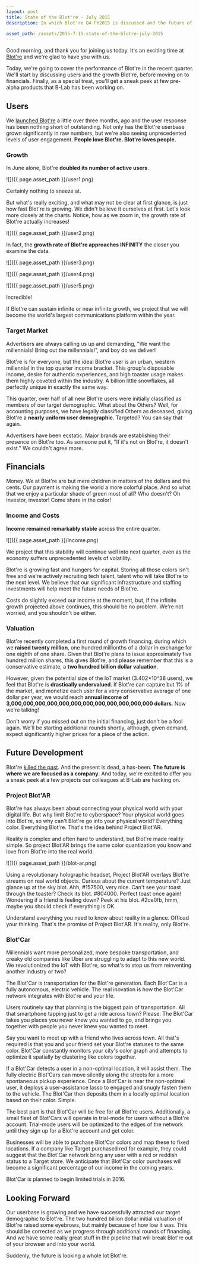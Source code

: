 ```yaml
---
layout: post
title: State of the Blot're - July 2015
description: In which Blot're Q4 FY2015 is discussed and the future of Blot're is detailed.

asset_path: /assets/2015-7-15-state-of-the-blotre-july-2015
---
```


Good morning, and thank you for joining us today. It's an exciting time at [Blot're][blotre] and we're glad to have you with us.

Today, we're going to cover the performance of Blot're in the recent quarter. We'll start by discussing users and the growth Blot're, before moving on to financials. Finally, as a special treat, you'll get a sneak peek at few pre-alpha products that B-Lab has been working on.

## Users
We [launched Blot're][launch] a little over three months, ago and the user response has been nothing short of outstanding. Not only has the Blot're userbase grown significantly in raw numbers, but we're also seeing unprecedented levels of user engagement. **People love Blot're. Blot're loves people.**

### Growth
In June alone, Blot're **doubled its number of active users**. 

![]({{ page.asset_path }}/user1.png)

Certainly nothing to sneeze at.

But what's really exciting, and what may not be clear at first glance, is just how fast Blot're is growing. We didn't believe it ourselves at first. Let's look more closely at the charts. Notice, how as we zoom in, the growth rate of Blot're actually increases!

![]({{ page.asset_path }}/user2.png)

In fact, the **growth rate of Blot're approaches INFINITY** the closer you examine the data.

![]({{ page.asset_path }}/user3.png)

![]({{ page.asset_path }}/user4.png)

![]({{ page.asset_path }}/user5.png)

Incredible!

If Blot're can sustain infinite or near infinite growth, we project that we will become the world's largest communications platform within the year. 

### Target Market
Advertisers are always calling us up and demanding, "We want the millennials! Bring out the millennials!", and boy do we deliver! 

Blot're is for everyone, but the ideal Blot're user is an urban, western millennial in the top quarter income bracket. This group's disposable income, desire for authentic experiences, and high toaster usage makes them highly coveted within the industry. A billion little snowflakes, all perfectly unique in exactly the same way.

This quarter, over half of all new Blot're users were initially classified as members of our target demographic. What about the Others? Well, for accounting purposes, we have legally classified Others as deceased, giving Blot're a **nearly uniform user demographic**. Targeted? You can say that again.

Advertisers have been ecstatic. Major brands are establishing their presence on Blot're too. As someone put it, "If it's not on Blot're, it doesn't exist." We couldn't agree more.

## Financials
Money. We at Blot're are but mere children in matters of the dollars and the cents. Our payment is making the world a more colorful place. And so what that we enjoy a particular shade of green most of all? Who doesn't? Oh investor, investor! Come share in the color!

### Income and Costs
**Income remained remarkably stable** across the entire quarter.

![]({{ page.asset_path }}/income.png)

We project that this stability will continue well into next quarter, even as the economy suffers unprecedented levels of volatility.

Blot're is growing fast and hungers for capital. Storing all those colors isn't free and we're actively recruiting tech talent, talent who will take Blot're to the next level. We believe that our significant infrastructure and staffing investments will help meet the future needs of Blot're.

Costs do slightly exceed our income at the moment, but, if the infinite growth projected above continues, this should be no problem. We're not worried, and you shouldn't be either.

### Valuation
Blot're recently completed a first round of growth financing, during which we **raised twenty million**, one hundred millionths of a dollar in exchange for one eighth of one share. Given that Blot're plans to issue approximately five hundred million shares, this gives Blot're, and please remember that this is a conservative estimate, a **two hundred billion dollar valuation**. 

However, given the potential size of the IoT market (3.402\*10^38 users), we feel that Blot're is **drastically undervalued**. If Blot're can capture but 1% of the market, and monetize each user for a very conservative average of one dollar per year, we would reach **annual income of 3,000,000,000,000,000,000,000,000,000,000,000,000 dollars**. Now we're talking!

Don't worry if you missed out on the initial financing, just don't be a fool again. We'll be starting additional rounds shortly, although, given demand, expect significantly higher prices for a piece of the action.


## Future Development
Blot're [killed the past][launch]. And the present is dead, a has-been. **The future is where we  are focused as a company**. And today, we're excited to offer you a sneak peek at a few projects our colleagues at B-Lab are hacking on.

### Project Blot'AR
Blot're has always been about connecting your physical world with your digital life. But why limit Blot're to cyberspace? Your physical world goes into Blot're, so why can't Blot're go into your physical world? Everything color. Everything Blot're. That's the idea behind Project Blot'AR.

Reality is complex and often hard to understand, but Blot're made reality simple. So project Blot'AR brings the same color quantization you know and love from Blot're into the real world.

![]({{ page.asset_path }}/blot-ar.png)

Using a revolutionary holographic headset, Project Blot'AR overlays Blot're streams on real world objects. Curious about the current temperature? Just glance up at the sky blot. Ahh, #157500, very nice. Can't see your toast through the toaster? Check its blot. #804000. Perfect toast once again! Wondering if a friend is feeling down? Peek at his blot. #2ce0fb, hmm, maybe you should check if everything is OK. 

Understand everything you need to know about reality in a glance. Offload your thinking. That's the promise of Project Blot'AR. It's reality, only Blot're.

### Blot'Car
Millennials want more personalized, more bespoke transportation, and creaky old companies like Uber are struggling to adapt to this new world. We revolutionized the IoT with Blot're, so what's to stop us from reinventing another industry or two?

The Blot'Car is transportation for the Blot're generation. Each Blot'Car is a fully autonomous, electric vehicle. The real inovation is how the Blot'Car network integrates with Blot're and your life.

Users routinely say that planning is the biggest pain of transportation. All that smartphone tapping just to get a ride across town? Please. The Blot'Car takes you places you never knew you wanted to go, and brings you together with people you never knew you wanted to meet.

Say you want to meet up with a friend who lives across town. All that's required is that you and your friend set your Blot're statuses to the same color. Blot'Car constantly monitors your city's color graph and attempts to optimize it spatially by clustering like colors together. 

If a Blot'Car detects a user in a non-optimal location, it will assist them. The fully electric Blot'Cars can move silently along the streets for a more spontaneous pickup experience. Once a Blot'Car is near the non-optimal user, it deploys a user-assistance lasso to engaged and snugly fasten them to the vehicle. The Blot'Car then deposits them in a locally optimal location based on their color. Simple.

The best part is that Blot'Car will be free for all Blot're users. Additionally, a small fleet of Blot'Cars will operate in trial-mode for users without a Blot're account. Trial-mode users will be optimized to the edges of the network until they sign up for a Blot're account and get color.

Businesses will be able to purchase Blot'Car colors and map these to fixed locations. If a company like Target purchased red for example, they could suggest that the Blot'Car network bring any user with a red or reddish status to a Target store. We anticipate that Blot'Car color purchases will become a significant percentage of our income in the coming years.

Blot'Car is planned to begin limited trials in 2016.

## Looking Forward
Our userbase is growing and we have successfully attracted our target demographic to Blot're. The two hundred billion dollar initial valuation of Blot're raised some eyebrows, but mainly because of how low it was. This should be corrected as we progress through additional rounds of financing. And we have some really great stuff in the pipeline that will break Blot're out of your browser and into your world.

Suddenly, the future is looking a whole lot Blot're.

[blotre]: https://blot.re
[launch]: http://blog.blot.re/introducting-blotre/
